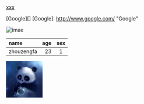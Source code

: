 
[xxx](http://xianbai.me/learn-md/article/syntax/links.html "title")

[Google][]
[Google]: http://www.google.com/ "Google"

![imae](https://i.imgur.com/IXOz790.jpg)

|name | age|sex|
|:---|---:|:---:|
|zhouzengfa|23|1|

![imae](./images/test.jpg)
